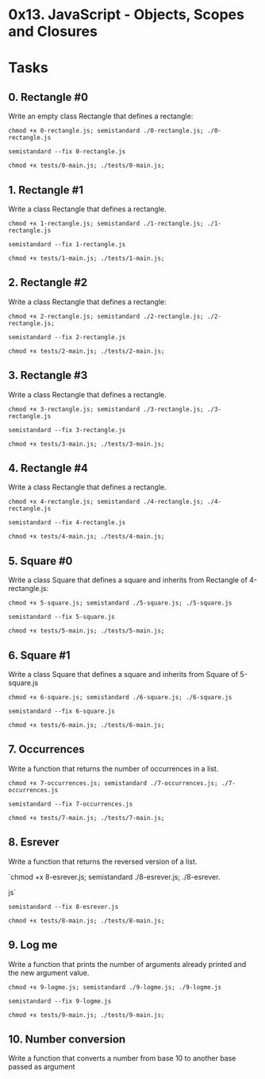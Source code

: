 # 0x13. JavaScript - Objects, Scopes and Closures

# Tasks
## 0. Rectangle #0 
Write an empty class Rectangle that defines a rectangle:

`chmod +x 0-rectangle.js; semistandard ./0-rectangle.js; ./0-rectangle.js`

`semistandard --fix 0-rectangle.js`

`chmod +x tests/0-main.js; ./tests/0-main.js;`

## 1. Rectangle #1
Write a class Rectangle that defines a rectangle.

`chmod +x 1-rectangle.js; semistandard ./1-rectangle.js; ./1-rectangle.js`

`semistandard --fix 1-rectangle.js`

`chmod +x tests/1-main.js; ./tests/1-main.js;`


## 2. Rectangle #2
Write a class Rectangle that defines a rectangle:

`chmod +x 2-rectangle.js; semistandard ./2-rectangle.js; ./2-rectangle.js;`

`semistandard --fix 2-rectangle.js`

`chmod +x tests/2-main.js; ./tests/2-main.js;`

## 3. Rectangle #3
Write a class Rectangle that defines a rectangle.

`chmod +x 3-rectangle.js; semistandard ./3-rectangle.js; ./3-rectangle.js`

`semistandard --fix 3-rectangle.js`

`chmod +x tests/3-main.js; ./tests/3-main.js;`

## 4. Rectangle #4
Write a class Rectangle that defines a rectangle.

`chmod +x 4-rectangle.js; semistandard ./4-rectangle.js; ./4-rectangle.js`

`semistandard --fix 4-rectangle.js`

`chmod +x tests/4-main.js; ./tests/4-main.js;`

## 5. Square #0
Write a class Square that defines a square and inherits from Rectangle of 4-rectangle.js:

`chmod +x 5-square.js; semistandard ./5-square.js; ./5-square.js`

`semistandard --fix 5-square.js`

`chmod +x tests/5-main.js; ./tests/5-main.js;`

## 6. Square #1
Write a class Square that defines a square and inherits from Square of 5-square.js

`chmod +x 6-square.js; semistandard ./6-square.js; ./6-square.js`

`semistandard --fix 6-square.js`

`chmod +x tests/6-main.js; ./tests/6-main.js;`

## 7. Occurrences
Write a function that returns the number of occurrences in a list.

`chmod +x 7-occurrences.js; semistandard ./7-occurrences.js; ./7-occurrences.js`

`semistandard --fix 7-occurrences.js`

`chmod +x tests/7-main.js; ./tests/7-main.js;`

## 8. Esrever
Write a function that returns the reversed version of a list.

`chmod +x 8-esrever.js; semistandard ./8-esrever.js; ./8-esrever.

js`

`semistandard --fix 8-esrever.js`

`chmod +x tests/8-main.js; ./tests/8-main.js;`

## 9. Log me
Write a function that prints the number of arguments already printed and the new argument value. 

`chmod +x 9-logme.js; semistandard ./9-logme.js; ./9-logme.js`

`semistandard --fix 9-logme.js`

`chmod +x tests/9-main.js; ./tests/9-main.js;`

## 10. Number conversion
Write a function that converts a number from base 10 to another base passed as argument
